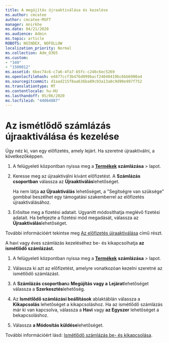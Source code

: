 ```yaml
---
title: A megújítás újraaktiválása és kezelése
ms.author: cmcatee
author: cmcatee-MSFT
manager: mnirkhe
ms.date: 04/21/2020
ms.audience: Admin
ms.topic: article
ROBOTS: NOINDEX, NOFOLLOW
localization_priority: Normal
ms.collection: Adm_O365
ms.custom:
- "349"
- "1500012"
ms.assetid: 6bec74c6-c7a6-4fa7-b5fc-c246c6ec5269
ms.openlocfilehash: e4877ccf3b476d099bacf24040419bc6bb6900a4
ms.sourcegitcommit: d1aad215f8aa636ba89c93a13a0c9d90e997f752
ms.translationtype: MT
ms.contentlocale: hu-HU
ms.lasthandoff: 05/06/2020
ms.locfileid: "44064087"
---
```

# <a name="how-to-reactivate-and-manage-recurring-billing"></a>Az ismétlődő számlázás újraaktiválása és kezelése

Úgy néz ki, van egy előfizetés, amely lejárt. Ha szeretné újraaktiválni, a következőképpen.
  
1. A felügyeleti központban nyissa meg a **[Termékek](https://go.microsoft.com/fwlink/p/?linkid=842054)** **számlázása** \> lapot.

2. Keresse meg az újraaktiválni kívánt előfizetést. A **Számlázás csoportban** válassza az **Újraaktiválás**lehetőséget.

    Ha nem látja **az Újraaktiválás** lehetőséget, a "Segítségre van szüksége" gombbal beszélhet egy támogatási szakemberrel az előfizetés újraaktiválásához.

3. Erősítse meg a fizetési adatait. Ugyanitt módosíthatja meglévő fizetési adatait. Ha befejezte a fizetési mód megadását, válassza az **Újraaktiválás**lehetőséget.

További információért tekintse meg [Az előfizetés újraaktiválása](https://docs.microsoft.com//office365/admin/subscriptions-and-billing/reactivate-your-subscription) című részt. 

A havi vagy éves számlázás kezeléséhez be- és kikapcsolhatja **az ismétlődő számlázást.**
  
1. A felügyeleti központban nyissa meg a **[Termékek](https://go.microsoft.com/fwlink/p/?linkid=842054)** **számlázása** \> lapot.

2. Válassza ki azt az előfizetést, amelyre vonatkozóan kezelni szeretné az ismétlődő számlázást.

3. A **Számlázás csoportban**a **Megújítás vagy a** **Lejárat**lehetőséget válassza a **Szerkesztés**lehetőség.

4. Az **Ismétlődő számlázási beállítások** ablaktáblán válassza a **Kikapcsolás** lehetőséget a kikapcsoláshoz. Ha az ismétlődő számlázás már ki van kapcsolva, válassza a **Havi** vagy **az Egyszer** lehetőséget a bekapcsoláshoz.

5. Válassza **a Módosítás küldése**lehetőséget.

További információért lásd: [Ismétlődő számlázás be- és kikapcsolása](https://docs.microsoft.com/office365/admin/subscriptions-and-billing/renew-your-subscription#turn-recurring-billing-off-or-on).